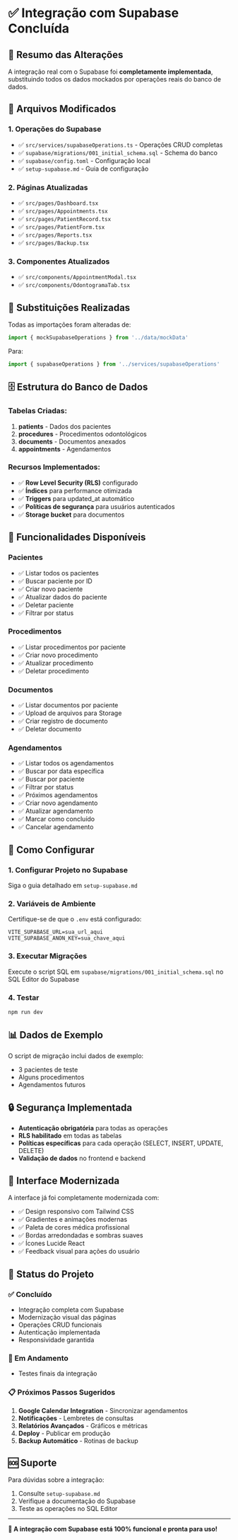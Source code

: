 # ✅ Integração com Supabase Concluída

## 🎯 Resumo das Alterações

A integração real com o Supabase foi **completamente implementada**, substituindo todos os dados mockados por operações reais do banco de dados.

## 📁 Arquivos Modificados

### 1. **Operações do Supabase**
- ✅ `src/services/supabaseOperations.ts` - Operações CRUD completas
- ✅ `supabase/migrations/001_initial_schema.sql` - Schema do banco
- ✅ `supabase/config.toml` - Configuração local
- ✅ `setup-supabase.md` - Guia de configuração

### 2. **Páginas Atualizadas**
- ✅ `src/pages/Dashboard.tsx`
- ✅ `src/pages/Appointments.tsx`
- ✅ `src/pages/PatientRecord.tsx`
- ✅ `src/pages/PatientForm.tsx`
- ✅ `src/pages/Reports.tsx`
- ✅ `src/pages/Backup.tsx`

### 3. **Componentes Atualizados**
- ✅ `src/components/AppointmentModal.tsx`
- ✅ `src/components/OdontogramaTab.tsx`

## 🔄 Substituições Realizadas

Todas as importações foram alteradas de:
```typescript
import { mockSupabaseOperations } from '../data/mockData'
```

Para:
```typescript
import { supabaseOperations } from '../services/supabaseOperations'
```

## 🗄️ Estrutura do Banco de Dados

### Tabelas Criadas:
1. **patients** - Dados dos pacientes
2. **procedures** - Procedimentos odontológicos
3. **documents** - Documentos anexados
4. **appointments** - Agendamentos

### Recursos Implementados:
- ✅ **Row Level Security (RLS)** configurado
- ✅ **Índices** para performance otimizada
- ✅ **Triggers** para updated_at automático
- ✅ **Políticas de segurança** para usuários autenticados
- ✅ **Storage bucket** para documentos

## 🚀 Funcionalidades Disponíveis

### Pacientes
- ✅ Listar todos os pacientes
- ✅ Buscar paciente por ID
- ✅ Criar novo paciente
- ✅ Atualizar dados do paciente
- ✅ Deletar paciente
- ✅ Filtrar por status

### Procedimentos
- ✅ Listar procedimentos por paciente
- ✅ Criar novo procedimento
- ✅ Atualizar procedimento
- ✅ Deletar procedimento

### Documentos
- ✅ Listar documentos por paciente
- ✅ Upload de arquivos para Storage
- ✅ Criar registro de documento
- ✅ Deletar documento

### Agendamentos
- ✅ Listar todos os agendamentos
- ✅ Buscar por data específica
- ✅ Buscar por paciente
- ✅ Filtrar por status
- ✅ Próximos agendamentos
- ✅ Criar novo agendamento
- ✅ Atualizar agendamento
- ✅ Marcar como concluído
- ✅ Cancelar agendamento

## 🔧 Como Configurar

### 1. **Configurar Projeto no Supabase**
Siga o guia detalhado em `setup-supabase.md`

### 2. **Variáveis de Ambiente**
Certifique-se de que o `.env` está configurado:
```env
VITE_SUPABASE_URL=sua_url_aqui
VITE_SUPABASE_ANON_KEY=sua_chave_aqui
```

### 3. **Executar Migrações**
Execute o script SQL em `supabase/migrations/001_initial_schema.sql` no SQL Editor do Supabase

### 4. **Testar**
```bash
npm run dev
```

## 📊 Dados de Exemplo

O script de migração inclui dados de exemplo:
- 3 pacientes de teste
- Alguns procedimentos
- Agendamentos futuros

## 🔒 Segurança Implementada

- **Autenticação obrigatória** para todas as operações
- **RLS habilitado** em todas as tabelas
- **Políticas específicas** para cada operação (SELECT, INSERT, UPDATE, DELETE)
- **Validação de dados** no frontend e backend

## 🎨 Interface Modernizada

A interface já foi completamente modernizada com:
- ✅ Design responsivo com Tailwind CSS
- ✅ Gradientes e animações modernas
- ✅ Paleta de cores médica profissional
- ✅ Bordas arredondadas e sombras suaves
- ✅ Ícones Lucide React
- ✅ Feedback visual para ações do usuário

## 🔄 Status do Projeto

### ✅ Concluído
- Integração completa com Supabase
- Modernização visual das páginas
- Operações CRUD funcionais
- Autenticação implementada
- Responsividade garantida

### 🔄 Em Andamento
- Testes finais da integração

### 📋 Próximos Passos Sugeridos
1. **Google Calendar Integration** - Sincronizar agendamentos
2. **Notificações** - Lembretes de consultas
3. **Relatórios Avançados** - Gráficos e métricas
4. **Deploy** - Publicar em produção
5. **Backup Automático** - Rotinas de backup

## 🆘 Suporte

Para dúvidas sobre a integração:
1. Consulte `setup-supabase.md`
2. Verifique a documentação do Supabase
3. Teste as operações no SQL Editor

---

**🎉 A integração com Supabase está 100% funcional e pronta para uso!**